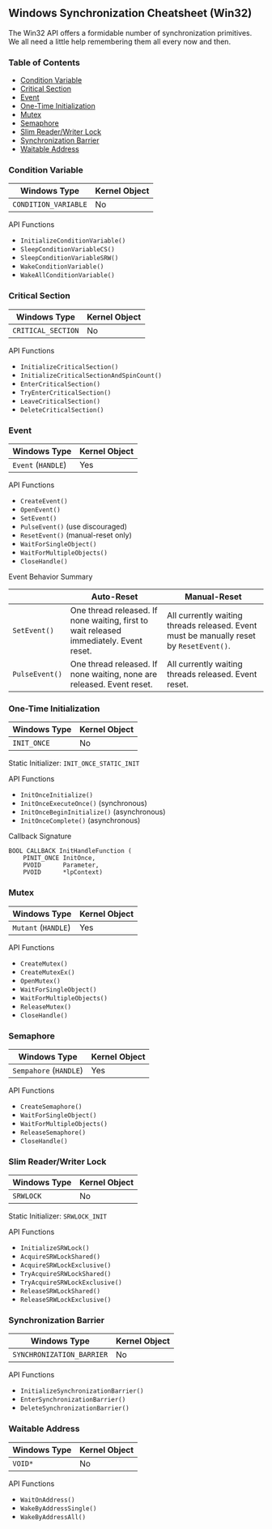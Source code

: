 ## Windows Synchronization Cheatsheet (Win32)

The Win32 API offers a formidable number of synchronization primitives. We all need a little help remembering them all every now and then.

### Table of Contents

- [Condition Variable](#condition-variable)
- [Critical Section](#critical-section)
- [Event](#event)
- [One-Time Initialization](#one-time-initialization)
- [Mutex](#mutex)
- [Semaphore](#semaphore)
- [Slim Reader/Writer Lock](#slim-reader-writer-lock)
- [Synchronization Barrier](#synchronization-barrier)
- [Waitable Address](#waitable-address)

### Condition Variable

| Windows Type         | Kernel Object |
|----------------------|---------------|
| `CONDITION_VARIABLE` | No            |

API Functions

- `InitializeConditionVariable()`
- `SleepConditionVariableCS()`
- `SleepConditionVariableSRW()`
- `WakeConditionVariable()`
- `WakeAllConditionVariable()`

### Critical Section

| Windows Type         | Kernel Object |
|----------------------|---------------|
| `CRITICAL_SECTION`   | No            |

API Functions

- `InitializeCriticalSection()`
- `InitializeCriticalSectionAndSpinCount()`
- `EnterCriticalSection()`
- `TryEnterCriticalSection()`
- `LeaveCriticalSection()`
- `DeleteCriticalSection()`

### Event

| Windows Type         | Kernel Object |
|----------------------|---------------|
| `Event` (`HANDLE`)   | Yes           |

API Functions

- `CreateEvent()`
- `OpenEvent()`
- `SetEvent()`
- `PulseEvent()` (use discouraged)
- `ResetEvent()` (manual-reset only)
- `WaitForSingleObject()`
- `WaitForMultipleObjects()`
- `CloseHandle()`

Event Behavior Summary

|                | Auto-Reset                                                                             | Manual-Reset                                                                            |
|----------------|----------------------------------------------------------------------------------------|-----------------------------------------------------------------------------------------|
| `SetEvent()`   | One thread released. If none waiting, first to wait released immediately. Event reset. | All currently waiting threads released. Event must be manually reset by `ResetEvent()`. |
| `PulseEvent()` | One thread released. If none waiting, none are released. Event reset.                  | All currently waiting threads released. Event reset.                                    |

### One-Time Initialization

| Windows Type         | Kernel Object |
|----------------------|---------------|
| `INIT_ONCE`          | No            |

Static Initializer: `INIT_ONCE_STATIC_INIT`

API Functions

- `InitOnceInitialize()`
- `InitOnceExecuteOnce()` (synchronous)
- `InitOnceBeginInitialize()` (asynchronous)
- `InitOnceComplete()` (asynchronous)

Callback Signature

```
BOOL CALLBACK InitHandleFunction (
    PINIT_ONCE InitOnce,        
    PVOID      Parameter,            
    PVOID      *lpContext) 
```

### Mutex 

| Windows Type         | Kernel Object |
|----------------------|---------------|
| `Mutant` (`HANDLE`)  | Yes           |

API Functions

- `CreateMutex()`
- `CreateMutexEx()`
- `OpenMutex()`
- `WaitForSingleObject()`
- `WaitForMultipleObjects()`
- `ReleaseMutex()`
- `CloseHandle()`

### Semaphore

| Windows Type           | Kernel Object  |
|------------------------|----------------|
| `Sempahore` (`HANDLE`) | Yes            |

API Functions

- `CreateSemaphore()`
- `WaitForSingleObject()`
- `WaitForMultipleObjects()`
- `ReleaseSemaphore()`
- `CloseHandle()`

### Slim Reader/Writer Lock

| Windows Type         | Kernel Object |
|----------------------|---------------|
| `SRWLOCK`            | No            |

Static Initializer: `SRWLOCK_INIT`

API Functions

- `InitializeSRWLock()`
- `AcquireSRWLockShared()`
- `AcquireSRWLockExclusive()`
- `TryAcquireSRWLockShared()`
- `TryAcquireSRWLockExclusive()`
- `ReleaseSRWLockShared()`
- `ReleaseSRWLockExclusive()`

### Synchronization Barrier

| Windows Type              | Kernel Object |
|---------------------------|---------------|
| `SYNCHRONIZATION_BARRIER` | No            |

API Functions

- `InitializeSynchronizationBarrier()`
- `EnterSynchronizationBarrier()`
- `DeleteSynchronizationBarrier()`

### Waitable Address

| Windows Type         | Kernel Object |
|----------------------|---------------|
| `VOID*`              | No            |

API Functions

- `WaitOnAddress()`
- `WakeByAddressSingle()`
- `WakeByAddressAll()`